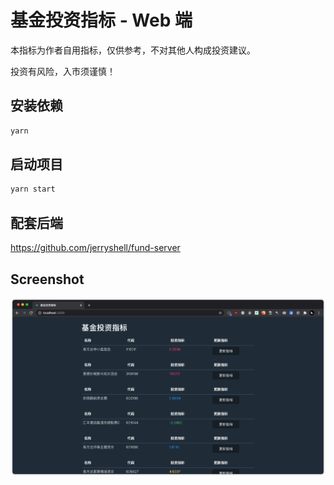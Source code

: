 # 基金投资指标 - Web 端

本指标为作者自用指标，仅供参考，不对其他人构成投资建议。

投资有风险，入市须谨慎！

## 安装依赖

```bash
yarn
```

## 启动项目

```bash
yarn start
```

## 配套后端

https://github.com/jerryshell/fund-server

## Screenshot

![screenshot](screenshot/screenshot.png)
